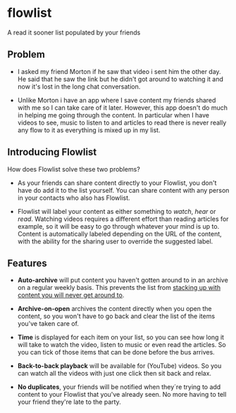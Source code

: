 # flowlist
A read it sooner list populated by your friends

## Problem 

* I asked my friend Morton if he saw that video i sent him the other day. He said that he saw the link but he didn't got around to watching it and now it's lost in the long chat conversation.

* Unlike Morton i have an app where I save content my friends shared with me so I can take care of it later. However, this app doesn't do much in helping me going through the content. In particular when I have videos to see, music to listen to and articles to read there is never really any flow to it as everything is mixed up in my list.

## Introducing Flowlist

How does Flowlist solve these two problems?

* As your friends can share content directly to your Flowlist, you don't have do add it to the list yourself. You can share content with any person in your contacts who also has Flowlist.

* Flowlist will label your content as either something to _watch_, _hear_ or _read_. Watching videos requires a different effort than reading articles for example, so it will be easy to go through whatever your mind is up to. Content is automatically labeled depending on the URL of the content, with the ability for the sharing user to override the suggested label. 


## Features

* **Auto-archive** will put content you haven't gotten around to in an archive on a regular weekly basis. This prevents the list from [stacking up with content you will never get around to](https://zenhabits.net/simple-rules/).

* **Archive-on-open** archives the content directly when you open the content, so you won't have to go back and clear the list of the items you've taken care of.

* **Time** is displayed for each item on your list, so you can see how long it will take to watch the video, listen to music or even read the articles. So you can tick of those items that can be done before the bus arrives. 

* **Back-to-back playback** will be available for (YouTube) videos. So you can watch all the videos with just one click then sit back and relax.

* **No duplicates**, your friends will be notified when they´re trying to add content to your Flowlist that you've already seen. No more having to tell your friend they're late to the party.

